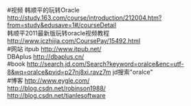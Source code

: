 #视频
韩顺平的玩转Oracle  http://study.163.com/course/introduction/212004.htm?from=study&edusave=1#/courseDetail<br>
韩顺平2011最新版玩转oracle视频教程 http://www.jczhijia.com/CoursePay/15492.html<br>
#网站
itpub http://www.itpub.net/<br>
DBAplus http://dbaplus.cn/<br>
#book
http://search.jd.com/Search?keyword=oralce&enc=utf-8&wq=oralce&pvid=p27nj8xi.ravz7m jd搜索"oralce"<br>
#博客
http://www.eygle.com/<br>
http://blog.csdn.net/robinson1988/<br>
http://blog.csdn.net/tianlesoftware<br>
